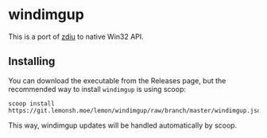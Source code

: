 # windimgup
This is a port of [zdiu](https://git.karx.xyz/lemonsh/zdiu) to native Win32 API.

## Installing
You can download the executable from the Releases page, but the recommended way to install `windimgup` is using scoop:
```
scoop install https://git.lemonsh.moe/lemon/windimgup/raw/branch/master/windimgup.json
```
This way, windimgup updates will be handled automatically by scoop.